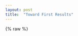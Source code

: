 ```yaml
---
layout: post
title:  "Toward First Results"
---
```


<!-- KaTeX -->
<link rel="stylesheet" href="/ducefd/ercblog/_site/public/katex.min.css">
<link rel="stylesheet" href="/ducefd/ercblog/_site/public/css/site.css">
<script src="/ducefd/ercblog/_site/public/katex.min.js"></script>
<script type="text/javascript" src="http://cdn.mathjax.org/mathjax/latest/MathJax.js?config=AM_HTMLorMML-full"></script>

{% raw %}
<!-- The Normal Distribution -->
<div class="equation" data-expr="\displaystyle P(x)=\frac{1}{\sigma\sqrt{2\pi}}e^{-\frac{(x-\mu)^2}{2\sigma ^2}}">
</div>
<!--{% endraw }-->

			
<script type="text/javascript">

    // grab all elements in DOM with the class 'equation'
    var tex = document.getElementsByClassName("equation");

    // for each element, render the expression attribute
    Array.prototype.forEach.call(tex, function(el) {
        katex.render(el.getAttribute("data-expr"), el);
    });
</script>
